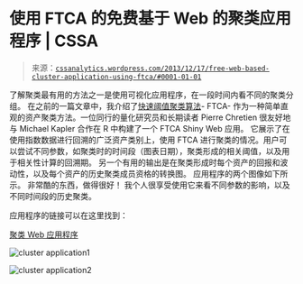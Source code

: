 <!--yml

类别：未分类

日期：2024 年 05 月 12 日 17:56:05

-->

# 使用 FTCA 的免费基于 Web 的聚类应用程序 | CSSA

> 来源：[`cssanalytics.wordpress.com/2013/12/17/free-web-based-cluster-application-using-ftca/#0001-01-01`](https://cssanalytics.wordpress.com/2013/12/17/free-web-based-cluster-application-using-ftca/#0001-01-01)

了解聚类最有用的方法之一是使用可视化应用程序，在一段时间内看不同的聚类分组。 在之前的一篇文章中，我介绍了[快速阈值聚类算法](https://cssanalytics.wordpress.com/2013/11/26/fast-threshold-clustering-algorithm-ftca/ "快速阈值聚类算法（FTCA）")-  FTCA- 作为一种简单直观的资产聚类方法。一位同行的量化研究员和长期读者 Pierre Chretien 很友好地与 Michael Kapler 合作在 R 中构建了一个 FTCA Shiny Web 应用。 它展示了在使用指数数据进行回溯的广泛资产类别上，使用 FTCA 进行聚类的情况。用户可以尝试不同参数，如聚类时的时间段（图表日期），聚类形成的相关阈值，以及用于相关性计算的回溯期。  另一个有用的输出是在聚类形成时每个资产的回报和波动性，以及每个资产的历史聚类成员资格的转换图。 应用程序的两个图像如下所示。 非常酷的东西，做得很好！ 我个人很享受使用它来看不同参数的影响，以及不同时间段的历史聚类。

应用程序的链接可以在这里找到：

[聚类 Web 应用程序](http://glimmer.rstudio.com/heuristica/clusters/)

![cluster application1](https://cssanalytics.files.wordpress.com/2013/12/cluster-application1.png)

![cluster application2](https://cssanalytics.files.wordpress.com/2013/12/cluster-application2.png)
